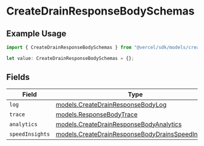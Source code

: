 # CreateDrainResponseBodySchemas

## Example Usage

```typescript
import { CreateDrainResponseBodySchemas } from "@vercel/sdk/models/createdrainop.js";

let value: CreateDrainResponseBodySchemas = {};
```

## Fields

| Field                                                                                                        | Type                                                                                                         | Required                                                                                                     | Description                                                                                                  |
| ------------------------------------------------------------------------------------------------------------ | ------------------------------------------------------------------------------------------------------------ | ------------------------------------------------------------------------------------------------------------ | ------------------------------------------------------------------------------------------------------------ |
| `log`                                                                                                        | [models.CreateDrainResponseBodyLog](../models/createdrainresponsebodylog.md)                                 | :heavy_minus_sign:                                                                                           | N/A                                                                                                          |
| `trace`                                                                                                      | [models.ResponseBodyTrace](../models/responsebodytrace.md)                                                   | :heavy_minus_sign:                                                                                           | N/A                                                                                                          |
| `analytics`                                                                                                  | [models.CreateDrainResponseBodyAnalytics](../models/createdrainresponsebodyanalytics.md)                     | :heavy_minus_sign:                                                                                           | N/A                                                                                                          |
| `speedInsights`                                                                                              | [models.CreateDrainResponseBodyDrainsSpeedInsights](../models/createdrainresponsebodydrainsspeedinsights.md) | :heavy_minus_sign:                                                                                           | N/A                                                                                                          |